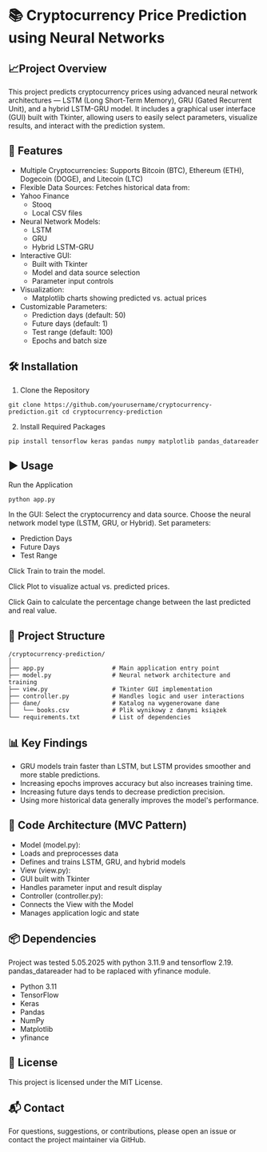 # 📚 Cryptocurrency Price Prediction using Neural Networks

## 📈Project Overview

This project predicts cryptocurrency prices using advanced neural network architectures — LSTM (Long Short-Term Memory), GRU (Gated Recurrent Unit), and a hybrid LSTM-GRU model. It includes a graphical user interface (GUI) built with Tkinter, allowing users to easily select parameters, visualize results, and interact with the prediction system.

## 🚀 Features

- Multiple Cryptocurrencies: Supports Bitcoin (BTC), Ethereum (ETH), Dogecoin (DOGE), and Litecoin (LTC)
- Flexible Data Sources: Fetches historical data from:
- Yahoo Finance
  - Stooq
  - Local CSV files
- Neural Network Models:
  - LSTM
  - GRU
  - Hybrid LSTM-GRU
- Interactive GUI:
  - Built with Tkinter
  - Model and data source selection
  - Parameter input controls
- Visualization:
  - Matplotlib charts showing predicted vs. actual prices
- Customizable Parameters:
  - Prediction days (default: 50)
  - Future days (default: 1)
  - Test range (default: 100)
  - Epochs and batch size

## 🛠️ Installation
1. Clone the Repository
<pre><code>git clone https://github.com/yourusername/cryptocurrency-prediction.git cd cryptocurrency-prediction </code></pre>
2. Install Required Packages
<pre><code>pip install tensorflow keras pandas numpy matplotlib pandas_datareader </code></pre>
## ▶️ Usage
Run the Application
<pre><code>python app.py </code></pre>
In the GUI:
Select the cryptocurrency and data source.
Choose the neural network model type (LSTM, GRU, or Hybrid).
Set parameters:
 - Prediction Days
 - Future Days
 - Test Range

Click Train to train the model.

Click Plot to visualize actual vs. predicted prices.

Click Gain to calculate the percentage change between the last predicted and real value.

## 📁 Project Structure
```
/cryptocurrency-prediction/
│
├── app.py                   # Main application entry point
├── model.py                 # Neural network architecture and training
├── view.py                  # Tkinter GUI implementation
├── controller.py            # Handles logic and user interactions
├── dane/                    # Katalog na wygenerowane dane
│   └── books.csv            # Plik wynikowy z danymi książek
└── requirements.txt         # List of dependencies
```

## 📊 Key Findings

 - GRU models train faster than LSTM, but LSTM provides smoother and more stable predictions.
 - Increasing epochs improves accuracy but also increases training time.
 - Increasing future days tends to decrease prediction precision.
 - Using more historical data generally improves the model's performance.

## 🧠 Code Architecture (MVC Pattern)
 - Model (model.py):
  - Loads and preprocesses data
  - Defines and trains LSTM, GRU, and hybrid models
 - View (view.py):
  -  GUI built with Tkinter
  -  Handles parameter input and result display
 - Controller (controller.py):
  - Connects the View with the Model
  - Manages application logic and state

## 📦 Dependencies
Project was tested 5.05.2025 with python 3.11.9 and tensorflow 2.19.
pandas_datareader had to be raplaced with yfinance module.
 - Python 3.11
 - TensorFlow
 - Keras
 - Pandas
 - NumPy
 - Matplotlib
 - yfinance

## 📄 License

This project is licensed under the MIT License.

## 📬 Contact

For questions, suggestions, or contributions, please open an issue or contact the project maintainer via GitHub.
